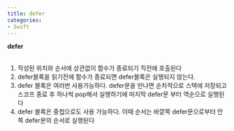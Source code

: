 ```yaml
---
title: defer
categories:
- Swift
---
```


**defer**<br>
<br>
1. 작성된 위치와 순서에 상관없이 함수가 종료되기 직전에 호출된다
2. defer블록을 읽기전에 함수가 종료되면 defer블록은 실행되지 않는다.
3. defer 블록은 여러번 사용가능하다. defer문을 만나면 순차적으로 스택에 저장되고 스코프 종료 후 하나씩 pop해서 실행하기에 마지막 defer문 부터 역순으로 실행된다
4. defer 블록은 중첩으로도 사용 가능하다. 이때 순서는 바깥쪽 defer문으로부터 안쪽 defer문의 순서로 실행된다

